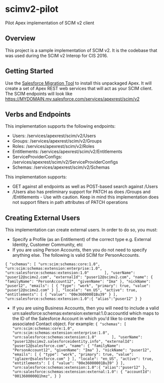 scimv2-pilot
============

Pilot Apex implementation of SCIM v2 client

Overview
--------
This project is a sample implementation of SCIM v2. It is the codebase that was used during the SCIM v2 Interop for CIS 2016.

Getting Started
---------------
Use the [Salesforce Migration Tool](https://developer.salesforce.com/docs/atlas.en-us.daas.meta/daas/meta_development.htm) to install this unpackaged Apex. It will create a set of Apex REST web services that will act as your SCIM client. The SCIM endpoints will look like https://MYDOMAIN.my.salesforce.com/services/apexrest/scim/v2

Verbs and Endpoints
-------------------
This implementation supports the following endpoints:
* Users: /services/apexrest/scim/v2/Users
* Groups: /services/apexrest/scim/v2/Groups
* Roles: /services/apexrest/scim/v2/Roles
* Entitlements: /services/apexrest/scim/v2/Entitlements
* ServiceProviderConfigs: /services/apexrest/scim/v2/ServiceProviderConfigs
* Schemas: /services/apexrest/scim/v2/Schemas

This implementation supports:
* GET against all endpoints as well as POST-based search against /Users
* /Users also has preliminary support for PATCH as does /Groups and /Entitlements - Use with caution. Keep in mind this implementation does not support filters in path attributes of PATCH operations

Creating External Users
-----------------------
This implementation can create external users. In order to do so, you must:
* Specify a Profile (as an Entitlement) of the correct type e.g. External Identity, Customer Community, etc
* If you are using Person Accounts, then you do not need to specify anything else. The following is valid SCIM for PersonAccounts.

`{
	"schemas": [
		"urn:scim:schemas:core:1.0",
		"urn:scim:schemas:extension:enterprise:1.0",
		"urn:salesforce:schemas:extension:1.0"		
	],
	"userName": "puser12@scimv2.com",
	"externalId": "puser12@scimv2.com",
	"name": {
		"familyName": "PersonAccount12",
		"givenName": "Ima"
	},
	"nickName": "puser12",
	"emails": [
		{
			"type": "work",
			"primary": true,
			"value": "puser12@scimv2.com"
		}
	],
	"locale": "en_US",
	"active": true,
	"entitlements": [
		{
			"value": "00e36000001Bu39"
		}
	],
	"urn:salesforce:schemas:extension:1.0":{
		"alias":"puser12"
	}
}`

* If you are using Business Accounts, then you will need to include a valid urn:salesforce:schemas:extension:external:1.0:accountId which maps to the ID of the Salesforce Account in which you'd like to create the associated Contact object. For example:
`{
	"schemas": [
		"urn:scim:schemas:core:1.0",
		"urn:scim:schemas:extension:enterprise:1.0",
		"urn:salesforce:schemas:extension:1.0"		
	],
	"userName": "puser12@scimv2.salesforceidentity.info",
	"externalId": "puser12@salesforce.com",
	"name": {
		"familyName": "PersonAccount12",
		"givenName": "Ima"
	},
	"nickName": "puser12",
	"emails": [
		{
			"type": "work",
			"primary": true,
			"value": "iglazer@salesforce.com"
		}
	],
	"locale": "en_US",
	"active": true,
	"entitlements": [
		{
			"value": "00e36000001Bu39"
		}
	],
	"urn:salesforce:schemas:extension:1.0":{
		"alias":"puser12"
	},
	"urn:salesforce:schemas:extension:external:1.0": {
		"accountId": "0013600000Q1hmz",
	}
}`


